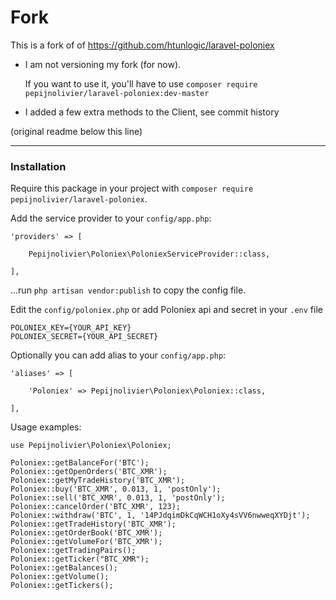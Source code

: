 # Fork

This is a fork of  of https://github.com/htunlogic/laravel-poloniex

- I am not versioning my fork (for now). 

  If you want to use it, you'll have to use `composer require pepijnolivier/laravel-poloniex:dev-master`
- I added a few extra methods to the Client, see commit history


(original readme below this line)


---



### Installation

Require this package in your project with `composer require pepijnolivier/laravel-poloniex`.

Add the service provider to your `config/app.php`:
 
 ``` 
 'providers' => [
 
     Pepijnolivier\Poloniex\PoloniexServiceProvider::class,
     
 ],
 ```
 
...run `php artisan vendor:publish` to copy the config file.

Edit the `config/poloniex.php` or add Poloniex api and secret in your `.env` file

```
POLONIEX_KEY={YOUR_API_KEY}
POLONIEX_SECRET={YOUR_API_SECRET}

```

Optionally you can add alias to your `config/app.php`:

```    
'aliases' => [
           
    'Poloniex' => Pepijnolivier\Poloniex\Poloniex::class,
           
],
```

Usage examples: 
``` 
use Pepijnolivier\Poloniex\Poloniex;
```
``` 
Poloniex::getBalanceFor('BTC');
Poloniex::getOpenOrders('BTC_XMR');
Poloniex::getMyTradeHistory('BTC_XMR');
Poloniex::buy('BTC_XMR', 0.013, 1, 'postOnly');
Poloniex::sell('BTC_XMR', 0.013, 1, 'postOnly');
Poloniex::cancelOrder('BTC_XMR', 123);
Poloniex::withdraw('BTC', 1, '14PJdqimDkCqWCH1oXy4sVV6nwweqXYDjt');
Poloniex::getTradeHistory('BTC_XMR');
Poloniex::getOrderBook('BTC_XMR');
Poloniex::getVolumeFor('BTC_XMR');
Poloniex::getTradingPairs();
Poloniex::getTicker("BTC_XMR");
Poloniex::getBalances();
Poloniex::getVolume();
Poloniex::getTickers();
```
